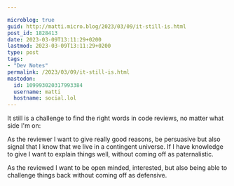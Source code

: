 ```yaml
---

microblog: true
guid: http://matti.micro.blog/2023/03/09/it-still-is.html
post_id: 1828413
date: 2023-03-09T13:11:29+0200
lastmod: 2023-03-09T13:11:29+0200
type: post
tags:
- "Dev Notes"
permalink: /2023/03/09/it-still-is.html
mastodon:
  id: 109993020317993384
  username: matti
  hostname: social.lol
---
```

It still is a challenge to find the right words in code reviews, no matter what side I'm on:

As the reviewer I want to give really good reasons, be persuasive but also signal that I know that we live in a contingent universe. If I have knowledge to give I want to explain things well, without coming off as paternalistic.

As the reviewed I want to be open minded, interested, but also being able to challenge things back without coming off as defensive.
